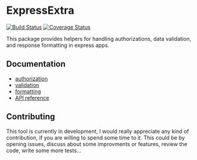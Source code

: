 # ExpressExtra

[![Build Status](https://travis-ci.org/nilscox/express-extra.svg?branch=master)](https://travis-ci.org/nilscox/express-extra)
[![Coverage Status](https://coveralls.io/repos/github/nilscox/express-extra/badge.svg?branch=master)](https://coveralls.io/github/nilscox/express-extra?branch=master)

This package provides helpers for handling authorizations, data validation, and
response formatting in express apps.

## Documentation

- [authorization](./docs/authorization.md)
- [validation](./docs/validation.md)
- [formatting](./docs/formatting.md)
- [API reference](./docs/api.md)

## Contributing

This tool is currently in development, I would really appreciate any kind of
contribution, if you are willing to spend some time to it. This could be by
opening issues, discuss about some improvments or features, review the code,
write some more tests...
